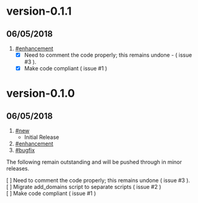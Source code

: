 # version-0.1.1
## 06/05/2018

1. [#enhancement](#enhancement)
    * [X] Need to comment the code properly; this remains undone - ( issue #3 ).
    * [X] Make code compliant ( issue #1 )

# version-0.1.0
## 06/05/2018

1. [#new](#new)
    * Initial Release
1. [#enhancement](#enhancement)
1. [#bugfix](#bugfix)

The following remain outstanding and will be pushed through in minor releases.

[  ] Need to comment the code properly; this remains undone ( issue #3 ).   
[  ] Migrate add_domains script to separate scripts ( issue #2 )   
[  ] Make code compliant ( issue #1 )   

